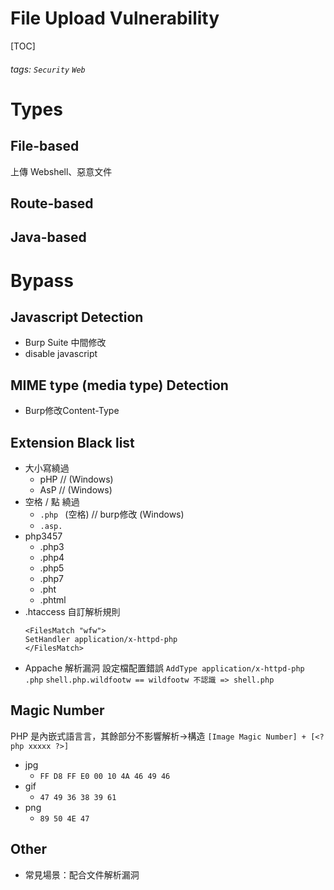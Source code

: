 # File Upload Vulnerability
[TOC]
###### tags: `Security` `Web`

# Types
## File-based
上傳 Webshell、惡意文件
## Route-based
## Java-based

# Bypass
## Javascript Detection

- Burp Suite 中間修改
- disable javascript

## MIME type (media type) Detection

- Burp修改Content-Type

## Extension Black list

- 大小寫繞過
    - pHP // (Windows)
    - AsP // (Windows)
- 空格 / 點 繞過
    - `.php ` (空格)  // burp修改 (Windows)
    - `.asp.`
- php3457
    - .php3
    - .php4
    - .php5
    - .php7
    - .pht
    - .phtml
- .htaccess
    自訂解析規則
    ```
    <FilesMatch "wfw">
    SetHandler application/x-httpd-php
    </FilesMatch>
    ```
- Appache 解析漏洞
設定檔配置錯誤 `AddType application/x-httpd-php .php`
`shell.php.wildfootw == wildfootw 不認識 => shell.php`

## Magic Number
PHP 是內嵌式語⾔言，其餘部分不影響解析→構造 `[Image Magic Number] + [<?php xxxxx ?>]`

- jpg
    - `FF D8 FF E0 00 10 4A 46 49 46`
- gif
    - `47 49 36 38 39 61`
- png
    - `89 50 4E 47`

## Other
- 常見場景：配合文件解析漏洞

